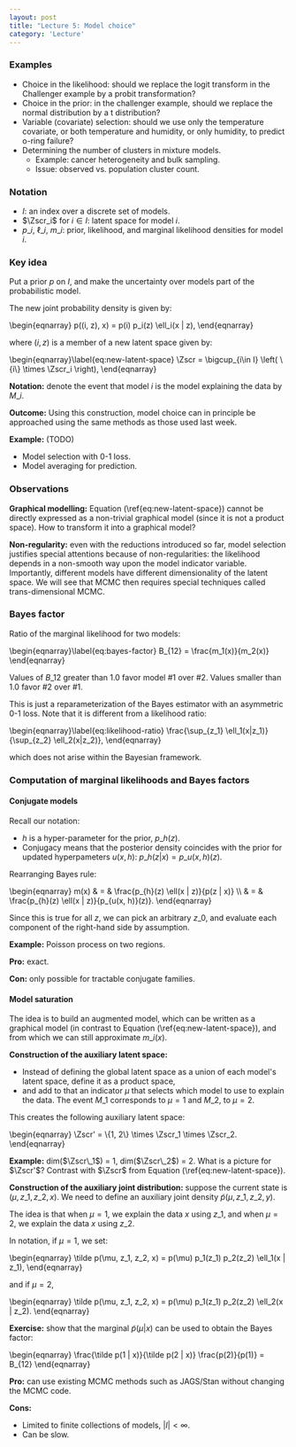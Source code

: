 ```yaml
---
layout: post
title: "Lecture 5: Model choice"
category: 'Lecture'
---
```


### Examples

- Choice in the likelihood: should we replace the logit transform in the Challenger example by a probit transformation?
- Choice in the prior: in the challenger example, should we replace the normal distribution by a t distribution?
- Variable (covariate) selection: should we use only the temperature covariate, or both  temperature and humidity, or only humidity, to predict o-ring failure?
- Determining the number of clusters in mixture models. 
  - Example: cancer heterogeneity and bulk sampling. 
  - Issue: observed vs. population cluster count.

### Notation

- $I$: an index over a discrete set of models.
- $\Zscr_i$ for $i\in I$: latent space for model $i$.
- $p\_i$, $\ell\_i$, $m\_i$: prior, likelihood, and marginal likelihood densities for model $i$.

### Key idea

Put a prior $p$ on $I$, and make the uncertainty over models part of the probabilistic model.

The new joint probability density is given by:

\\begin{eqnarray}
p((i, z), x) = p(i) p\_i(z) \ell\_i(x | z),
\\end{eqnarray}

where $(i, z)$ is a member of a new latent space given by:

\\begin{eqnarray}\label{eq:new-latent-space}
\Zscr = \bigcup\_{i\in I} \left( \\{i\\} \times \Zscr\_i \right),
\\end{eqnarray}



**Notation:** denote the event that model $i$ is the model explaining the data by $M\_i$.

**Outcome:** Using this construction, model choice can in principle be approached using the same methods as those used last week.

**Example:** (TODO)

- Model selection with 0-1 loss.
- Model averaging for prediction.

### Observations

**Graphical modelling:** Equation (\ref{eq:new-latent-space}) cannot be directly expressed as a non-trivial graphical model (since it is not a product space). How to transform it into a graphical model?

**Non-regularity:** even with the reductions introduced so far, model selection justifies special attentions because of non-regularities: the likelihood depends in a non-smooth way upon the model indicator variable. Importantly, different models have different dimensionality of the latent space. We will see that MCMC then requires special techniques called trans-dimensional MCMC. 

### Bayes factor

Ratio of the marginal likelihood for two models:

\\begin{eqnarray}\label{eq:bayes-factor}
B\_{12} = \frac{m\_1(x)}{m\_2(x)}
\\end{eqnarray}

Values of $B\_{12}$ greater than 1.0 favor model #1 over #2. Values smaller than 1.0 favor #2 over #1.

This is just a reparameterization of the Bayes estimator with an asymmetric 0-1 loss. Note that it is different from a likelihood ratio:

\\begin{eqnarray}\label{eq:likelihood-ratio}
\frac{\sup\_{z\_1} \ell\_1(x|z\_1)}{\sup\_{z\_2} \ell\_2(x|z\_2)},
\\end{eqnarray}

which does not arise within the Bayesian framework.

### Computation of marginal likelihoods and Bayes factors


#### Conjugate models

Recall our notation:

- $h$ is a hyper-parameter for the prior, $p\_h(z)$.
- Conjugacy means that the posterior density coincides with the prior for updated hyperpameters $u(x, h)$: $p\_h(z|x) = p\_{u(x, h)}(z)$.

Rearranging Bayes rule:

\\begin{eqnarray}
m(x) & = & \frac{p\_{h}(z) \ell(x | z)}{p(z | x)} \\\\
& = & \frac{p\_{h}(z) \ell(x | z)}{p\_{u(x, h)}(z)}.
\\end{eqnarray}

Since this is true for all $z$, we can pick an arbitrary $z\_0$, and evaluate each component of the right-hand side by assumption.

**Example:** Poisson process on two regions.

**Pro:** exact.

**Con:** only possible for tractable conjugate families.

#### Model saturation

The idea is to build an augmented model, which can be written as a graphical model (in contrast to Equation (\ref{eq:new-latent-space}), and from which we can still approximate $m\_i(x)$.

**Construction of the auxiliary latent space:**

- Instead of defining the global latent space as a union of each model's latent space, define it as a product space,
- and add to that an indicator $\mu$ that selects which model to use to explain the data. The event $M\_1$ corresponds to $\mu = 1$ and $M\_2$, to $\mu = 2$. 

This creates the following auxiliary latent space:

\\begin{eqnarray}
\Zscr' = \\{1, 2\\} \times \Zscr\_1 \times \Zscr\_2.
\\end{eqnarray}

**Example:** dim($\Zscr\_1$) = 1, dim($\Zscr\_2$) = 2. What is a picture for $\Zscr'$? Contrast with $\Zscr$ from Equation (\ref{eq:new-latent-space}).

**Construction of the auxiliary joint distribution:** suppose the current state is $(\mu, z\_1, z\_2, x)$. We need to define an auxiliary joint density $\tilde p(\mu, z\_1, z\_2, y)$. 

The idea is that when $\mu = 1$, we explain the data $x$ using $z\_1$, and when $\mu = 2$, we explain the data $x$ using $z\_2$. 

In notation, if $\mu = 1$, we set:

\\begin{eqnarray}
\tilde p(\mu, z\_1, z\_2, x) = p(\mu) p\_1(z\_1) p\_2(z\_2) \ell\_1(x | z\_1),
\\end{eqnarray}

and if $\mu = 2$,

\\begin{eqnarray}
\tilde p(\mu, z\_1, z\_2, x) = p(\mu) p\_1(z\_1) p\_2(z\_2) \ell\_2(x | z\_2).
\\end{eqnarray}

**Exercise:** show that the marginal $\tilde p(\mu | x)$ can be used to obtain the Bayes factor:

\\begin{eqnarray}
\frac{\tilde p(1 | x)}{\tilde p(2 | x)} \frac{p(2)}{p(1)} = B_{12}
\\end{eqnarray}

 
**Pro:** can use existing MCMC methods such as JAGS/Stan without changing the MCMC code.

**Cons:** 

- Limited to finite collections of models, $|I| < \infty$.
- Can be slow.  


